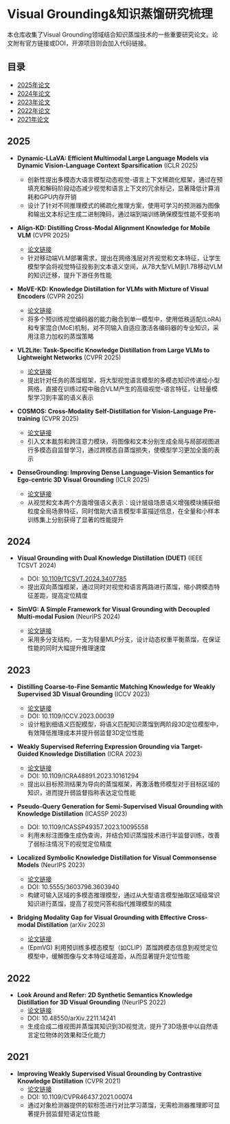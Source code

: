 # Visual Grounding&知识蒸馏研究梳理

本仓库收集了Visual Grounding领域结合知识蒸馏技术的一些重要研究论文。论文附有官方链接或DOI，开源项目则会加入代码链接。

## 目录
- [2025年论文](#2025)
- [2024年论文](#2024)
- [2023年论文](#2023)
- [2022年论文](#2022)
- [2021年论文](#2021)

## 2025

- **Dynamic-LLaVA: Efficient Multimodal Large Language Models via Dynamic Vision-Language Context Sparsification** (ICLR 2025)
  - 创新性提出多模态大语言模型动态视觉-语言上下文稀疏化框架，通过在预填充和解码阶段动态减少视觉和语言上下文的冗余标记，显著降低计算消耗和GPU内存开销
  - 设计了针对不同推理模式的稀疏化推理方案，使用可学习的预测器为图像和输出文本标记生成二进制掩码，通过端到端训练确保模型性能不受影响

- **Align-KD: Distilling Cross-Modal Alignment Knowledge for Mobile VLM** (CVPR 2025) 
  - [论文链接](https://cvpr.thecvf.com/virtual/2025/poster/33163)
  - 针对移动端VLM部署需求，提出在网络浅层对齐视觉和文本特征，让学生模型学会将视觉特征投影到文本语义空间，从7B大型VLM到1.7B移动VLM的知识迁移，提升下游任务性能

- **MoVE-KD: Knowledge Distillation for VLMs with Mixture of Visual Encoders** (CVPR 2025)
  - [论文链接](https://cvpr.thecvf.com/virtual/2025/poster/32553)
  - 将多个预训练视觉编码器的能力融合到单一模型中，使用低秩适配(LoRA)和专家混合(MoE)机制，对不同输入自适应激活各编码器的专业知识，采用注意力加权的蒸馏策略

- **VL2Lite: Task-Specific Knowledge Distillation from Large VLMs to Lightweight Networks** (CVPR 2025)
  - [论文链接](https://cvpr.thecvf.com/virtual/2025/poster/33217)
  - 提出针对任务的蒸馏框架，将大型视觉语言模型的多模态知识传递给小型网络，直接在训练过程中融合VLM产生的高级视觉-语言特征，让轻量模型学习到丰富的语义表示

- **COSMOS: Cross-Modality Self-Distillation for Vision-Language Pre-training** (CVPR 2025)
  - [论文链接](https://arxiv.org/abs/2412.01814)
  - 引入文本裁剪和跨注意力模块，将图像和文本分别生成全局与局部视图进行多模态自监督学习，通过跨模态自蒸馏损失，使模型学习更加全面的表示

- **DenseGrounding: Improving Dense Language-Vision Semantics for Ego-centric 3D Visual Grounding** (ICLR 2025)
  - [论文链接](https://iclr.cc/virtual/2025/poster/28704)
  - 从视觉和文本两个方面增强语义表示：设计层级场景语义增强模块捕获细粒度全局场景特征，同时借助大语言模型丰富描述信息，在全量和小样本训练集上分别获得了显著的性能提升

## 2024

- **Visual Grounding with Dual Knowledge Distillation (DUET)** (IEEE TCSVT 2024)
  - DOI: [10.1109/TCSVT.2024.3407785](https://doi.org/10.1109/TCSVT.2024.3407785)
  - 提出双向蒸馏框架，通过同时对视觉和语言两路进行蒸馏，缩小跨模态特征差距，提高定位精度

- **SimVG: A Simple Framework for Visual Grounding with Decoupled Multi-modal Fusion** (NeurIPS 2024)
  - [论文链接](https://proceedings.neurips.cc/paper_files/paper/2024/hash/dc6319dde4fb182b22fb902da9418566-Abstract-Conference.html)
  - 采用多分支结构，一支为轻量MLP分支，设计动态权重平衡蒸馏，在保证性能的同时大幅提升推理速度

## 2023

- **Distilling Coarse-to-Fine Semantic Matching Knowledge for Weakly Supervised 3D Visual Grounding** (ICCV 2023)
  - [论文链接](https://openaccess.thecvf.com/content/ICCV2023/papers/Wang_Distilling_Coarse-to-Fine_Semantic_Matching_Knowledge_for_Weakly_Supervised_3D_Visual_ICCV_2023_paper.pdf)
  - DOI: 10.1109/ICCV.2023.00039
  - 设计粗到细语义匹配模型，将语义匹配知识蒸馏到两阶段3D定位模型中，有效降低推理成本并提升弱监督3D定位性能

- **Weakly Supervised Referring Expression Grounding via Target-Guided Knowledge Distillation** (ICRA 2023)
  - [论文链接](https://colab.ws/articles/10.1109%2Ficra48891.2023.10161294)
  - DOI: 10.1109/ICRA48891.2023.10161294
  - 提出以目标预测结果为导向的蒸馏框架，再激活教师模型对于目标区域的知识，进而提升弱监督指称表达定位性能

- **Pseudo-Query Generation for Semi-Supervised Visual Grounding with Knowledge Distillation** (ICASSP 2023)
  - DOI: 10.1109/ICASSP49357.2023.10095558
  - 利用未标注图像生成伪查询，并结合知识蒸馏技术进行半监督训练，改善了弱标注情况下的视觉定位精度

- **Localized Symbolic Knowledge Distillation for Visual Commonsense Models** (NeurIPS 2023)
  - [论文链接](https://proceedings.neurips.cc/paper_files/paper/2023/hash/257be12f31dfa7cc158dda99822c6fd1-Abstract-Conference.html)
  - DOI: 10.5555/3603796.3603940
  - 构建可输入区域的多模态推理模型，通过从大型语言模型抽取区域级常识知识进行蒸馏，提高了视觉问答和指代推理模型的精度

- **Bridging Modality Gap for Visual Grounding with Effective Cross-modal Distillation** (arXiv 2023)
  - [论文链接](https://arxiv.org/html/2312.17648v2)
  - (EpmVG) 利用预训练多模态模型（如CLIP）蒸馏跨模态信息到视觉定位模型中，缓解图像与文本特征域差距，从而显著提升定位性能

## 2022

- **Look Around and Refer: 2D Synthetic Semantics Knowledge Distillation for 3D Visual Grounding** (NeurIPS 2022)
  - [论文链接](https://proceedings.neurips.cc/paper_files/paper/2022/hash/f0b42291ddab77dcb2ef8a3488301b62-Abstract-Conference.html)
  - DOI: 10.48550/arXiv.2211.14241
  - 生成合成二维视图并蒸馏其知识到3D视觉流，提升了3D场景中以自然语言定位物体的效果和泛化能力

## 2021

- **Improving Weakly Supervised Visual Grounding by Contrastive Knowledge Distillation** (CVPR 2021)
  - [论文链接](https://openaccess.thecvf.com/content/CVPR2021/papers/Wang_Improving_Weakly_Supervised_Visual_Grounding_by_Contrastive_Knowledge_Distillation_CVPR_2021_paper.pdf)
  - DOI: 10.1109/CVPR46437.2021.00074
  - 通过对象检测器提供的软标签进行对比学习蒸馏，无需检测器推理即可显著提升弱监督短语定位性能

